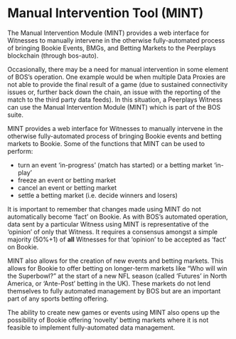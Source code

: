 # Manual Intervention Tool (MINT)

The Manual Intervention Module (MINT) provides a web interface for Witnesses to manually intervene in the otherwise fully-automated process of bringing Bookie Events, BMGs, and Betting Markets to the Peerplays blockchain (through bos-auto).&#x20;

Occasionally, there may be a need for manual intervention in some element of BOS’s operation. One example would be when multiple Data Proxies are not able to provide the final result of a game (due to sustained connectivity issues or, further back down the chain, an issue with the reporting of the match to the third party data feeds). In this situation, a Peerplays Witness can use the Manual Intervention Module (MINT) which is part of the BOS suite.

MINT provides a web interface for Witnesses to manually intervene in the otherwise fully-automated process of bringing Bookie events and betting markets to Bookie. Some of the functions that MINT can be used to perform:

* turn an event ‘in-progress’ (match has started) or a betting market ‘in-play’
* freeze an event or betting market
* cancel an event or betting market
* settle a betting market (i.e. decide winners and losers)

It is important to remember that changes made using MINT do not automatically become ‘fact’ on Bookie. As with BOS’s automated operation, data sent by a particular Witness using MINT is representative of the ‘opinion’ of only that Witness. It requires a consensus amongst a simple majority (50%+1) of **all** Witnesses for that ‘opinion’ to be accepted as ‘fact’ on Bookie.

MINT also allows for the creation of new events and betting markets. This allows for Bookie to offer betting on longer-term markets like “Who will win the Superbowl?” at the start of a new NFL season (called ‘Futures’ in North America, or ‘Ante-Post’ betting in the UK). These markets do not lend themselves to fully automated management by BOS but are an important part of any sports betting offering.

The ability to create new games or events using MINT also opens up the possibility of Bookie offering ‘novelty’ betting markets where it is not feasible to implement fully-automated data management.&#x20;
